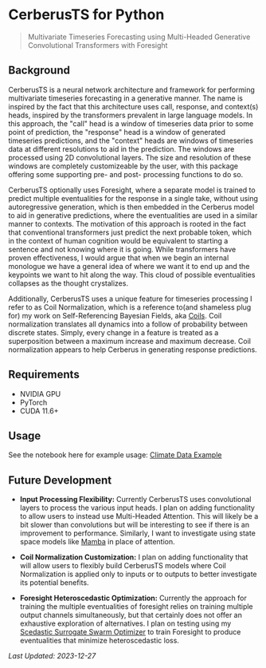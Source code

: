 # CerberusTS for Python
> Multivariate Timeseries Forecasting using Multi-Headed Generative Convolutional Transformers with Foresight

## Background

CerberusTS is a neural network architecture and framework for performing multivariate timeseries forecasting in a generative manner. The name is inspired by the fact that this architecture uses call, response, and context(s) heads, inspired by the transformers prevalent in large language models. In this approach, the "call" head is a window of timeseries data prior to some point of prediction, the "response" head is a window of generated timeseries predictions, and the "context" heads are windows of timeseries data at different resolutions to aid in the prediction. The windows are processed using 2D convolutional layers. The size and resolution of these windows are completely customizeable by the user, with this package offering some supporting pre- and post- processing functions to do so. 

CerberusTS optionally uses Foresight, where a separate model is trained to predict multiple eventualities for the response in a single take, without using autoregressive generation, which is then embedded in the Cerberus model to aid in generative predictions, where the eventualities are used in a similar manner to contexts. The motivation of this approach is rooted in the fact that conventional transformers just predict the next probable token, which in the context of human cognition would be equivalent to starting a sentence and not knowing where it is going. While transformers have proven effectiveness, I would argue that when we begin an internal monologue we have a general idea of where we want it to end up and the keypoints we want to hit along the way. This cloud of possible eventualities collapses as the thought crystalizes. 

Additionally, CerberusTS uses a unique feature for timeseries processing I refer to as Coil Normalization, which is a reference to(and shameless plug for) my work on Self-Referencing Bayesian Fields, aka [Coils](https://github.com/ap0phasi/neuralcoil). Coil normalization translates all dynamics into a follow of probability between discrete states. Simply, every change in a feature is treated as a superposition between a maximum increase and maximum decrease. Coil normalization appears to help Cerberus in generating response predictions.

## Requirements
- NVIDIA GPU
- PyTorch
- CUDA 11.6+

## Usage

See the notebook here for example usage: [Climate Data Example](https://github.com/ap0phasi/cerberusPy/blob/main/tests/example_cerberus.ipynb)

## Future Development

- **Input Processing Flexibility:** Currently CerberusTS uses convolutional layers to process the various input heads. I plan on adding functionality to allow users to instead use Multi-Headed Attention. This will likely be a bit slower than convolutions but will be interesting to see if there is an improvement to performance. Similarly, I want to investigate using state space models like [Mamba](https://github.com/state-spaces/mamba) in place of attention. 

- **Coil Normalization Customization:** I plan on adding functionality that will allow users to flexibly build CerberusTS models where Coil Normalization is applied only to inputs or to outputs to better investigate its potential benefits.

- **Foresight Heteroscedastic Optimization:** Currently the approach for training the multiple eventualities of foresight relies on training multiple output channels simultaneously, but that certainly does not offer an exhaustive exploration of alternatives. I plan on testing using my [Scedastic Surrogate Swarm Optimizer](https://github.com/ap0phasi/ScedasticSurrogateSwarmPy) to train Foresight to produce eventualities that minimize heteroscedastic loss. 

_Last Updated: 2023-12-27_
